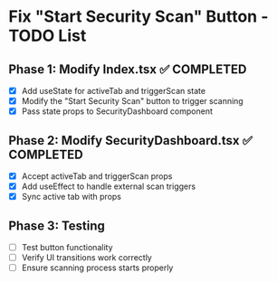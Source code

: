# Fix "Start Security Scan" Button - TODO List

## Phase 1: Modify Index.tsx ✅ COMPLETED
- [x] Add useState for activeTab and triggerScan state
- [x] Modify the "Start Security Scan" button to trigger scanning
- [x] Pass state props to SecurityDashboard component

## Phase 2: Modify SecurityDashboard.tsx ✅ COMPLETED
- [x] Accept activeTab and triggerScan props
- [x] Add useEffect to handle external scan triggers
- [x] Sync active tab with props

## Phase 3: Testing
- [ ] Test button functionality
- [ ] Verify UI transitions work correctly
- [ ] Ensure scanning process starts properly
